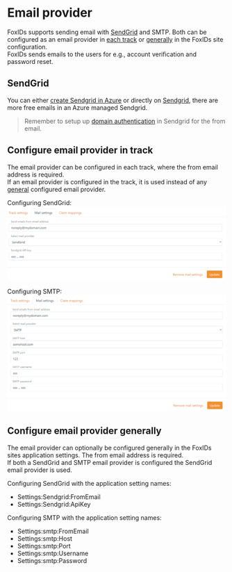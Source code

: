 ﻿# Email provider

FoxIDs supports sending email with [SendGrid](#sendgrid) and SMTP. Both can be configured as an email provider in [each track](#configure-email-provider-in-track) or [generally](#configure-email-provider-generally) in the FoxIDs site configuration.  
FoxIDs sends emails to the users for e.g., account verification and password reset.  

## SendGrid

You can either [create Sendgrid in Azure](https://docs.microsoft.com/en-us/azure/sendgrid-dotnet-how-to-send-email) or directly on [Sendgrid](https://Sendgrid.com), there are more free emails in an Azure managed Sendgrid.

> Remember to setup up [domain authentication](https://sendgrid.com/docs/ui/account-and-settings/how-to-set-up-domain-authentication/) in Sendgrid for the from email.

## Configure email provider in track

The email provider can be configured in each track, where the from email address is required.  
If an email provider is configured in the track, it is used instead of any [general](#configure-email-provider-generally) configured email provider.

Configuring SendGrid:
![FoxIDs email provider - SendGrid](images/configure-email-provider-track-sendgrid.png)

Configuring SMTP:
![FoxIDs email provider - SMTP](images/configure-email-provider-track-smtp.png)

## Configure email provider generally

The email provider can optionally be configured generally in the FoxIDs sites application settings. The from email address is required.  
If both a SendGrid and SMTP email provider is configured the SendGrid email provider is used.

Configuring SendGrid with the application setting names:

- Settings:Sendgrid:FromEmail
- Settings:Sendgrid:ApiKey

Configuring SMTP with the application setting names:

- Settings:smtp:FromEmail
- Settings:smtp:Host
- Settings:smtp:Port
- Settings:smtp:Username
- Settings:smtp:Password